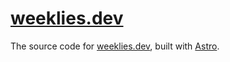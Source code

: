 # [weeklies.dev](https://weeklies.dev)

The source code for [weeklies.dev](https://weeklies.dev), built with [Astro](https://github.com/withastro/astro).
